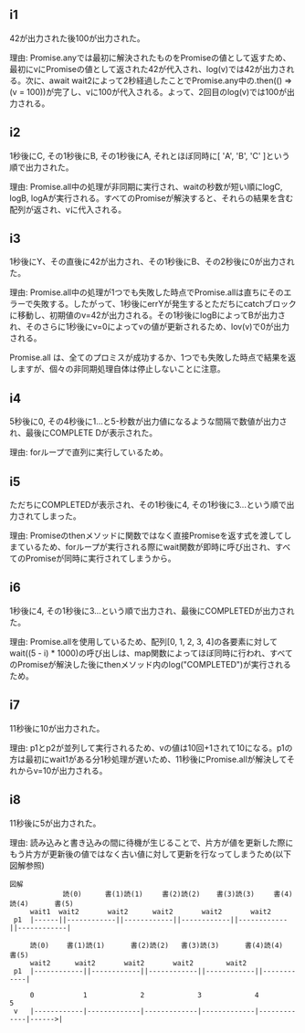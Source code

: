 ## i1

42が出力された後100が出力された。

理由: Promise.anyでは最初に解決されたものをPromiseの値として返すため、最初にvにPromiseの値として返された42が代入され、log(v)では42が出力される。次に、await wait2によって2秒経過したことでPromise.any中の.then(() => (v = 100))が完了し、vに100が代入される。よって、2回目のlog(v)では100が出力される。

## i2

1秒後にC, その1秒後にB, その1秒後にA, それとほぼ同時に[ 'A', 'B', 'C' ]という順で出力された。

理由: Promise.all中の処理が非同期に実行され、waitの秒数が短い順にlogC, logB, logAが実行される。すべてのPromiseが解決すると、それらの結果を含む配列が返され、vに代入される。

## i3

1秒後にY、その直後に42が出力され、その1秒後にB、その2秒後に0が出力された。

理由: Promise.all中の処理が1つでも失敗した時点でPromise.allは直ちにそのエラーで失敗する。したがって、1秒後にerrYが発生するとただちにcatchブロックに移動し、初期値のv=42が出力される。その1秒後にlogBによってBが出力され、そのさらに1秒後にv=0によってvの値が更新されるため、lov(v)で0が出力される。

Promise.all は、全てのプロミスが成功するか、1つでも失敗した時点で結果を返しますが、個々の非同期処理自体は停止しないことに注意。

## i4

5秒後に0, その4秒後に1...と5-秒数が出力値になるような間隔で数値が出力され、最後にCOMPLETE Dが表示された。

理由: forループで直列に実行しているため。

## i5

ただちにCOMPLETEDが表示され、その1秒後に4, その1秒後に3...という順で出力されてしまった。

理由: Promiseのthenメソッドに関数ではなく直接Promiseを返す式を渡してしまているため、forループが実行される際にwait関数が即時に呼び出され、すべてのPromiseが同時に実行されてしまうから。

## i6

1秒後に4, その1秒後に3...という順で出力され、最後にCOMPLETEDが出力された。

理由: Promise.allを使用しているため、配列[0, 1, 2, 3, 4]の各要素に対してwait((5 - i) \* 1000)の呼び出しは、map関数によってほぼ同時に行われ、すべてのPromiseが解決した後にthenメソッド内のlog("COMPLETED")が実行されるため。

## i7

11秒後に10が出力された。

理由: p1とp2が並列して実行されるため、vの値は10回+1されて10になる。p1の方は最初にwait1がある分1秒処理が遅いため、11秒後にPromise.allが解決してそれからv=10が出力される。

## i8

11秒後に5が出力された。

理由: 読み込みと書き込みの間に待機が生じることで、片方が値を更新した際にもう片方が更新後の値ではなく古い値に対して更新を行なってしまうため(以下図解参照)

```
図解
             読(0)    　書(1)読(1)   　書(2)読(2)    書(3)読(3)   　書(4)読(4)   　　書(5)
     wait1  wait2       wait2      wait2       wait2       wait2
 p1  |------||------------||------------||------------||------------||------------|

     読(0)　 　書(1)読(1)   　　書(2)読(2)   書(3)読(3)   　　書(4)読(4)    　書(5)
     wait2      wait2       wait2       wait2        wait2
 p1  |------------||------------||------------||------------||------------|

     0            1             2             3             4             5
 v   |------------|-------------|-------------|-------------|-------------|------>|
```
